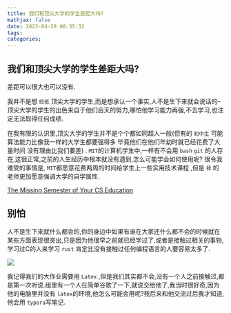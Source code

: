 ```yaml
---
title: 我们和顶尖大学的学生差距大吗?
mathjax: false
date: 2023-04-28 08:35:32
tags:
categories:
---
```


## 我们和顶尖大学的学生差距大吗?

差距可以很大也可以没有.

我并不是想 `贬低` 顶尖大学的学生,而是想承认一个事实,人不是生下来就会说话的–顶尖大学的学生的出色来自于他们后天的努力,哪怕他学习能力再强,不去学习,也注定无法取得任何成绩.

在我有限的认识里,顶尖大学的学生并不是个个都如同超人一般(但有的 `初中生` 可能算法能力比像我一样的大学生都要强得多 毕竟他们在他们年幼时就已经花费了大量时间 没有理由比我们要差) . `MIT`的计算机学生中,一样有不会用 `bash`  `git` 的人存在,这很正常,之前的人生经历中根本就没有遇到,怎么可能学会如何使用呢? 很令我难受的事情是, `MIT`都愿意花费两周的时间给学生上一些实用技术课程  ,但是 `我` 的老师更加愿意强调大学的自学属性. 

[The Missing Semester of Your CS Education](https://missing.csail.mit.edu/)

## 别怕

人不是生下来就什么都会的,你的身边中如果有谁在大家还什么都不会的时候就在某些方面表现很突出,只是因为他很早之前就已经学过了,或者是接触过相关的事物,学习过C的人来学习 `rust` 肯定比没有接触过任何编程语言的人要容易太多了.

![  ](http://81.68.91.70/pg/image/KM11ZhqKI1f2.png)

我记得我们的大作业需要用 `Latex` ,但是我们其实都不会,没有一个人之前接触过,都是第一次听说.组里有一个人在简单谷歌了一下,就说交给他了,我当时很好奇,因为他的电脑里并没有 `latex`的环境,他怎么可能会用呢?我后来和他交流过后我才知道,他会用 `typora`写笔记.

 
